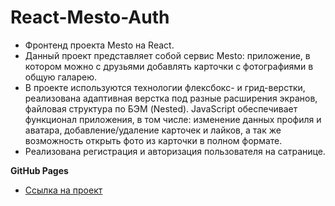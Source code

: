 # React-Mesto-Auth

* Фронтенд проекта Mesto на React.
* Данный проект представляет собой сервис Mesto: приложение, в котором можно с друзьями добавлять карточки с фотографиями в общую галарею.
* В проекте используются технологии флексбокс- и грид-верстки, реализована адаптивная верстка под разные расширения экранов, файловая структура по БЭМ (Nested). JavaScript обеспечивает функционал приложения, в том числе: изменение данных профиля и аватара, добавление/удаление карточек и лайков, а так же возможность открыть фото из карточки в полном формате.
* Реализована регистрация и авторизация пользователя на сатранице.

**GitHub Pages**

* [Ссылка на проект](https://margoshabanova.github.io/mesto/index.html)
